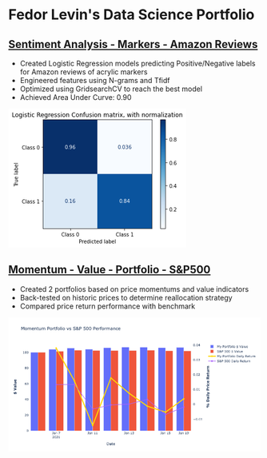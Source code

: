# Fedor Levin's Data Science Portfolio

## [Sentiment Analysis - Markers - Amazon Reviews](https://github.com/fedormlevin/sentiment-amazon-markers-reviews/blob/main/README.md)

- Created Logistic Regression models predicting Positive/Negative labels for Amazon reviews of acrylic markers
- Engineered features using N-grams and Tfidf
- Optimized using GridsearchCV to reach the best model
- Achieved Area Under Curve: 0.90<br>

![image info](./truevspredicted.png)

## [Momentum - Value - Portfolio - S&P500](https://github.com/fedormlevin/momentum-value-portfolio/blob/main/README.md)

- Created 2 portfolios based on price momentums and value indicators
- Back-tested on historic prices to determine reallocation strategy
- Compared price return performance with benchmark<br>

![image info](./newplot.png)
